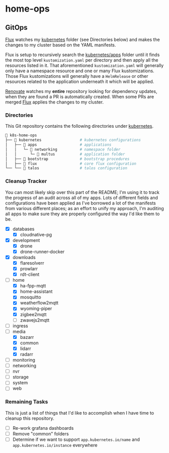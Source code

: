 # home-ops

## GitOps

[Flux](https://github.com/fluxcd/flux2) watches my [kubernetes](./kubernetes/) folder (see Directories below) and makes the changes to my cluster based on the YAML manifests.

Flux is setup to recursively search the [kubernetes/apps](./kubernetes/apps) folder until it finds the most top level `kustomization.yaml` per directory and then apply all the resources listed in it. That aforementioned `kustomization.yaml` will generally only have a namespace resource and one or many Flux kustomizations. Those Flux kustomizations will generally have a `HelmRelease` or other resources related to the application underneath it which will be applied.

[Renovate](https://github.com/renovatebot/renovate) watches my **entire** repository looking for dependency updates, when they are found a PR is automatically created. When some PRs are merged [Flux](https://github.com/fluxcd/flux2) applies the changes to my cluster.

### Directories

This Git repository contains the following directories under [kubernetes](./kubernetes/).

```sh
📁 k8s-home-ops
├── 📁 kubernetes                 # kubernetes configurations
│   ├── 📁 apps                   # applications
│   │   └─ 📁 networking          # namespace folder
│   │      └─ 📁 multus           # application folder
│   ├── 📁 bootstrap              # bootstrap procedures
│   ├── 📁 flux                   # core flux configuration
└── └── 📁 talos                  # talos configuration
```

### Cleanup Tracker

You can most likely skip over this part of the README; I'm using it to track the progress of an audit across all of my apps. Lots of different fields and configurations have been applied as I've borrowed a lot of the manifests from various different places; as an effort to unify my approach, I'm auditing all apps to make sure they are properly configured the way I'd like them to be.

- [x] databases
  - [x] cloudnative-pg
- [x] development
  - [x] drone
  - [x] drone-runner-docker
- [x] downloads
  - [x] flaresolverr
  - [x] prowlarr
  - [x] rdt-client
- [ ] home
  - [x] ha-fpp-mqtt
  - [x] home-assistant
  - [x] mosquitto
  - [x] weatherflow2mqtt
  - [x] wyoming-piper
  - [x] zigbee2mqtt
  - [ ] zwavejs2mqtt
- [ ] ingress
- [ ] media
  - [x] bazarr
  - [x] common
  - [x] lidarr
  - [x] radarr
- [ ] monitoring
- [ ] networking
- [ ] nvr
- [ ] storage
- [ ] system
- [ ] web

### Remaining Tasks

This is just a list of things that I'd like to accomplish when I have time to cleanup this repository.

- [ ] Re-work grafana dashboards
- [ ] Remove "common" folders
- [ ] Determine if we want to support `app.kubernetes.io/name` and `app.kubernetes.io/instance` everywhere
